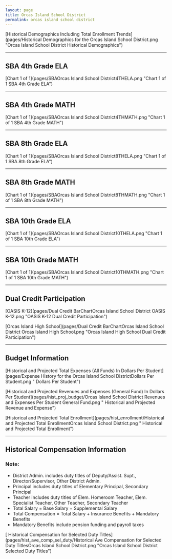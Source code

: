 ```yaml
---
layout: page
title: Orcas Island School District
permalink: orcas island school district
---
```



[Historical Demographics Including Total Enrollment Trends](pages/Historical Demographics for the Orcas Island School District.png "Orcas Island School District Historical Demographics")

___

## SBA 4th Grade ELA

[Chart 1 of 1](pages/SBAOrcas Island School District4THELA.png "Chart 1 of 1 SBA 4th Grade ELA")


___

## SBA 4th Grade MATH

[Chart 1 of 1](pages/SBAOrcas Island School District4THMATH.png "Chart 1 of 1 SBA 4th Grade MATH")


___

## SBA 8th Grade ELA

[Chart 1 of 1](pages/SBAOrcas Island School District8THELA.png "Chart 1 of 1 SBA 8th Grade ELA")


___

## SBA 8th Grade MATH

[Chart 1 of 1](pages/SBAOrcas Island School District8THMATH.png "Chart 1 of 1 SBA 8th Grade MATH")


___

## SBA 10th Grade ELA

[Chart 1 of 1](pages/SBAOrcas Island School District10THELA.png "Chart 1 of 1 SBA 10th Grade ELA")


___

## SBA 10th Grade MATH

[Chart 1 of 1](pages/SBAOrcas Island School District10THMATH.png "Chart 1 of 1 SBA 10th Grade MATH")


___

## Dual Credit Participation

[OASIS K-12](pages/Dual Credit BarChartOrcas Island School District OASIS K-12.png "OASIS K-12 Dual Credit Participation")

[Orcas Island High School](pages/Dual Credit BarChartOrcas Island School District Orcas Island High School.png "Orcas Island High School Dual Credit Participation")


___

## Budget Information

[Historical and Projected Total Expenses (All Funds) In Dollars Per Student](pages/Expense History for the Orcas Island School DistrictDollars Per Student.png " Dollars Per Student")

[Historical and Projected Revenues and Expenses (General Fund) In Dollars Per Student](pages/hist_proj_budget/Orcas Island School District Revenues and Expenses Per Student General Fund.png " Historical and Projected Revenue and Expense")

[Historical and Projected Total Enrollment](pages/hist_enrollment/Historical and Projected Total EnrollmentOrcas Island School District.png " Historical and Projected Total Enrollment")


___

## Historical Compensation Information
### Note:
- District Admin. includes duty titles of Deputy/Assist. Supt., Director/Supervisor, Other District Admin.
- Principal includes duty titles of Elementary Principal, Secondary Principal
- Teacher includes duty titles of Elem. Homeroom Teacher, Elem. Specialist Teacher, Other Teacher, Secondary Teacher
- Total Salary = Base Salary + Supplemental Salary
- Total Compensation = Total Salary + Insurance Benefits + Mandatory Benefits
- Mandatory Benefits include pension funding and payroll taxes

[ Historical Compensation for Selected Duty Titles](pages/hist_ave_comp_sel_duty/Historical Ave Compensation for Selected Duty TitlesOrcas Island School District.png "Orcas Island School District Selected Duty Titles")

